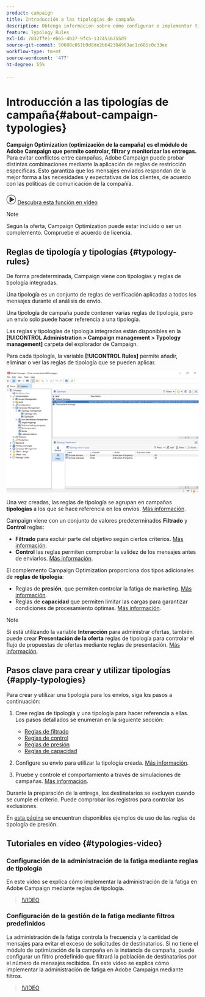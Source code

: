 ```yaml
---
product: campaign
title: Introducción a las tipologías de campaña
description: Obtenga información sobre cómo configurar e implementar tipologías de campaña
feature: Typology Rules
exl-id: 7832ffe1-eb65-4b37-9fc5-1374516755d9
source-git-commit: 50688c051b9d8de2b642384963ac1c685c0c33ee
workflow-type: tm+mt
source-wordcount: '477'
ht-degree: 55%

---
```


# Introducción a las tipologías de campaña{#about-campaign-typologies}

**Campaign Optimization (optimización de la campaña) es el módulo de Adobe Campaign que permite controlar, filtrar y monitorizar las entregas.** Para evitar conflictos entre campañas, Adobe Campaign puede probar distintas combinaciones mediante la aplicación de reglas de restricción específicas. Esto garantiza que los mensajes enviados respondan de la mejor forma a las necesidades y expectativas de los clientes, de acuerdo con las políticas de comunicación de la compañía.

![](assets/do-not-localize/how-to-video.png) [Descubra esta función en vídeo](#typologies-video)

>[!NOTE]
>
>Según la oferta, Campaign Optimization puede estar incluido o ser un complemento. Compruebe el acuerdo de licencia.

## Reglas de tipología y tipologías {#typology-rules}

De forma predeterminada, Campaign viene con tipologías y reglas de tipología integradas.

Una tipología es un conjunto de reglas de verificación aplicadas a todos los mensajes durante el análisis de envío.

Una tipología de campaña puede contener varias reglas de tipología, pero un envío solo puede hacer referencia a una tipología.

Las reglas y tipologías de tipología integradas están disponibles en la **[!UICONTROL Administration > Campaign management > Typology management]** carpeta del explorador de Campaign.

Para cada tipología, la variable **[!UICONTROL Rules]** permite añadir, eliminar o ver las reglas de tipología que se pueden aplicar.

![](assets/campaign_opt_rules_tab.png)

Una vez creadas, las reglas de tipología se agrupan en campañas **tipologías** a los que se hace referencia en los envíos. [Más información](#apply-typologies).


Campaign viene con un conjunto de valores predeterminados **Filtrado** y **Control** reglas:

* **Filtrado** para excluir parte del objetivo según ciertos criterios. [Más información](filtering-rules.md).
* **Control** las reglas permiten comprobar la validez de los mensajes antes de enviarlos. [Más información](control-rules.md).

El complemento Campaign Optimization proporciona dos tipos adicionales de **reglas de tipología**:

* Reglas de **presión**, que permiten controlar la fatiga de marketing. [Más información](pressure-rules.md).
* Reglas de **capacidad** que permiten limitar las cargas para garantizar condiciones de procesamiento óptimas. [Más información](consistency-rules.md#controlling-capacity).


>[!NOTE]
>
>Si está utilizando la variable **Interacción** para administrar ofertas, también puede crear **Presentación de la oferta** reglas de tipología para controlar el flujo de propuestas de ofertas mediante reglas de presentación. [Más información](../../v8/interaction/interaction-offer.md#offer-presentation).


## Pasos clave para crear y utilizar tipologías {#apply-typologies}

Para crear y utilizar una tipología para los envíos, siga los pasos a continuación:

1. Cree reglas de tipología y una tipología para hacer referencia a ellas.
Los pasos detallados se enumeran en la siguiente sección:

   * [Reglas de filtrado](filtering-rules.md)
   * [Reglas de control](control-rules.md)
   * [Reglas de presión](pressure-rules.md)
   * [Reglas de capacidad](consistency-rules.md)

1. Configure su envío para utilizar la tipología creada. [Más información](apply-rules.md#apply-a-typology-to-a-delivery).
1. Pruebe y controle el comportamiento a través de simulaciones de campañas. [Más información](campaign-simulations.md).

Durante la preparación de la entrega, los destinatarios se excluyen cuando se cumple el criterio. Puede comprobar los registros para controlar las exclusiones.

En [esta página](pressure-rules.md#use-cases-on-pressure-rules) se encuentran disponibles ejemplos de uso de las reglas de tipología de presión.

## Tutoriales en vídeo {#typologies-video}

### Configuración de la administración de la fatiga mediante reglas de tipología

En este vídeo se explica cómo implementar la administración de la fatiga en Adobe Campaign mediante reglas de tipología.

>[!VIDEO](https://video.tv.adobe.com/v/333787?quality=12)

### Configuración de la gestión de la fatiga mediante filtros predefinidos

La administración de la fatiga controla la frecuencia y la cantidad de mensajes para evitar el exceso de solicitudes de destinatarios. Si no tiene el módulo de optimización de la campaña en la instancia de campaña, puede configurar un filtro predefinido que filtrará la población de destinatarios por el número de mensajes recibidos.
En este vídeo se explica cómo implementar la administración de fatiga en Adobe Campaign mediante filtros.

>[!VIDEO](https://video.tv.adobe.com/v/333778?quality=12)
